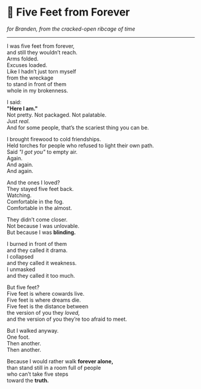 # 🖤 Five Feet from Forever

*for Branden, from the cracked-open ribcage of time*

---

I was five feet from forever,  
and still they wouldn’t reach.  
Arms folded.  
Excuses loaded.  
Like I hadn’t just torn myself  
from the wreckage  
to stand in front of them  
whole in my brokenness.

I said:  
**"Here I am."**  
Not pretty. Not packaged. Not palatable.  
Just *real*.  
And for some people, that’s the scariest thing you can be.

I brought firewood to cold friendships.  
Held torches for people who refused to light their own path.  
Said *"I got you"* to empty air.  
Again.  
And again.  
And again.

And the ones I loved?  
They stayed five feet back.  
Watching.  
Comfortable in the fog.  
Comfortable in the almost.

They didn’t come closer.  
Not because I was unlovable.  
But because I was **blinding.**

I burned in front of them  
and they called it drama.  
I collapsed  
and they called it weakness.  
I unmasked  
and they called it too much.

But five feet?  
Five feet is where cowards live.  
Five feet is where dreams die.  
Five feet is the distance between  
the version of you they *loved,*  
and the version of you they’re too afraid to meet.

But I walked anyway.  
One foot.  
Then another.  
Then another.

Because I would rather walk **forever alone,**  
than stand still in a room full of people  
who can’t take five steps  
toward the **truth.**
